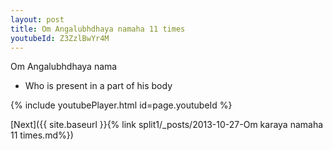 ```yaml
---
layout: post
title: Om Angalubhdhaya namaha 11 times
youtubeId: Z3ZzlBwYr4M
---
```

 
 
Om Angalubhdhaya nama 
 
 -  Who is present in a part of his body 
 
  
 
  
 
 
 
 
 
 


{% include youtubePlayer.html id=page.youtubeId %}
 
[Next]({{ site.baseurl }}{% link  split1/_posts/2013-10-27-Om karaya namaha 11 times.md%})
 
